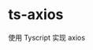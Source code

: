 <!--
 * @Author: Wanko
 * @Date: 2022-11-17 17:31:38
 * @LastEditors: Wanko
 * @LastEditTime: 2022-12-15 15:00:38
 * @Description:
-->

# ts-axios

使用 Tyscript 实现 axios
